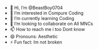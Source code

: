 - 👋 Hi, I’m @BeastBoy0704
- 👀 I’m interested in Compure Coding
- 🌱 I’m currently learning Coding
- 💞️ I’m looking to collaborate on All MNCs
- 📫 How to reach me i too Dont know
- 😄 Pronouns: Aesthetic
- ⚡ Fun fact: Im not broken 

<!---
BeastBoy0704/BeastBoy0704 is a ✨ special ✨ repository because its `README.md` (this file) appears on your GitHub profile.
You can click the Preview link to take a look at your changes.
--->
